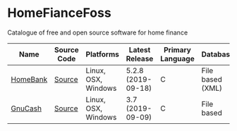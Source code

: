 # HomeFianceFoss
Catalogue of free and open source software for home finance

Name | Source Code | Platforms | Latest Release | Primary Language | Database | CSV Import | Customizable CSV Format | Multitagging
--- | --- | --- | --- | --- | --- | --- | --- | ---
[HomeBank](http://homebank.free.fr/en/index.php) | [Source](https://code.launchpad.net/homebank) | Linux, OSX, Windows | 5.2.8 (2019-09-18) | C | File based (XML) | ☑ | [❎](http://homebank.free.fr/help/misc-csvformat.html#txn) | ☑
[GnuCash](https://www.gnucash.org/index.phtml) | [Source](https://github.com/GnuCash/gnucash) | Linux, OSX, Windows | 3.7 (2019-09-09) | C | File based | ☑ | ☑ | [❎](https://bugs.gnucash.org/show_bug.cgi?id=113772) 
